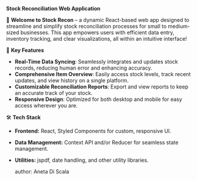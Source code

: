 **Stock Reconciliation Web Application**


🚀 **Welcome to Stock Recon** – a dynamic React-based web app designed to streamline and simplify stock reconciliation processes for small to medium-sized businesses. This app empowers users with efficient data entry, inventory tracking, and clear visualizations, all within an intuitive interface!

📌 **Key Features**
- **Real-Time Data Syncing**: Seamlessly integrates and updates stock records, reducing human error and enhancing accuracy.
- **Comprehensive Item Overview**: Easily access stock levels, track recent updates, and view history on a single platform.
- **Customizable Reconciliation Reports**: Export and view reports to keep an accurate track of your stock.
- **Responsive Design**: Optimized for both desktop and mobile for easy access wherever you are.

🛠️ **Tech Stack**
- **Frontend:** React, Styled Components for custom, responsive UI.
- **Data Management:** Context API and/or Reducer for seamless state management.
- **Utilities:** jspdf, date handling, and other utility libraries.

  author: Aneta Di Scala
